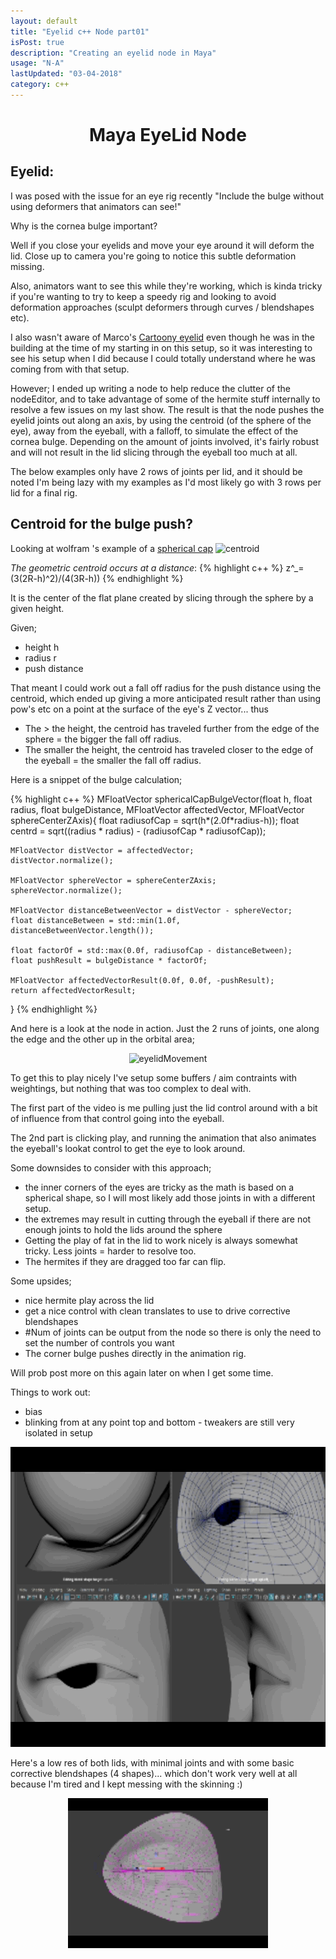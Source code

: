```yaml
---
layout: default
title: "Eyelid c++ Node part01"
isPost: true
description: "Creating an eyelid node in Maya"
usage: "N-A"
lastUpdated: "03-04-2018"
category: c++
---
```

<center><h1>Maya EyeLid Node</h1></center>
<h2>Eyelid:</h2>
I was posed with the issue for an eye rig recently "Include the bulge
without using deformers that animators can see!"

Why is the cornea bulge important?

Well if you close your eyelids and move your eye around it will deform
the lid. Close up to camera you're going to notice this subtle deformation missing.

Also, animators want to see this while they're working, which is kinda
tricky if you're wanting to try to keep a speedy rig and looking to
avoid deformation approaches (sculpt deformers through curves / blendshapes etc).

I also wasn't aware of Marco's <a href="https://vimeo.com/66583205">Cartoony eyelid</a>
even though he was in the building at the time of my starting in on this
setup, so it was interesting to see his setup when I did because I
could totally understand where he was coming from with that setup.

However; I ended up writing a node to help reduce the clutter of the
nodeEditor, and to take advantage of some of the hermite stuff internally
to resolve a few issues on my last show. The result is that the node
pushes the eyelid joints out along an axis, by using the centroid (of
the sphere of the eye), away from the eyeball, with a falloff, to
simulate the effect of the cornea bulge. Depending on the amount of
joints involved, it's fairly robust and will not result in the lid
slicing through the eyeball too much at all.

The below examples only have 2 rows of joints per lid, and it should be
noted I'm being lazy with my examples as I'd most likely go with 3 rows
per lid for a final rig.


<h2>Centroid for the bulge push?</h2>
Looking at wolfram 's example of a <a href="http://mathworld.wolfram.com/SphericalCap.html">spherical cap</a>


<img src="http://mathworld.wolfram.com/images/eps-gif/SphericalCap_1001.gif" alt="centroid">


<i>The geometric centroid occurs at a distance</i>:
{% highlight c++ %}
z^_=(3(2R-h)^2)/(4(3R-h))
{% endhighlight %}

It is the center of the flat plane created by slicing through the
sphere by a given height.

Given;

- height h
- radius r
- push distance

That meant I could work out a fall off radius for the push distance
using the centroid, which ended up giving a more anticipated result
rather than using pow's etc on a point at the surface of the eye's Z
vector... thus

- The > the height, the centroid has traveled further from the edge of
the sphere = the bigger the fall off radius.
- The smaller the height, the centroid has traveled closer to the edge
of the eyeball = the smaller the fall off radius.

Here is a snippet of the bulge calculation;

{% highlight c++ %}
MFloatVector sphericalCapBulgeVector(float h, float radius, float bulgeDistance, MFloatVector affectedVector, MFloatVector sphereCenterZAxis){
	float radiusofCap = sqrt(h*(2.0f*radius-h));
	float centrd = sqrt((radius * radius) - (radiusofCap * radiusofCap));

	MFloatVector distVector = affectedVector;
	distVector.normalize();

	MFloatVector sphereVector = sphereCenterZAxis;
	sphereVector.normalize();

	MFloatVector distanceBetweenVector = distVector - sphereVector;
	float distanceBetween = std::min(1.0f, distanceBetweenVector.length());

	float factorOf = std::max(0.0f, radiusofCap - distanceBetween);
	float pushResult = bulgeDistance * factorOf;

	MFloatVector affectedVectorResult(0.0f, 0.0f, -pushResult);
	return affectedVectorResult;
}
{% endhighlight %}


And here is a look at the node in action. Just the 2 runs of joints,
one along the edge and the other up in the orbital area;
<center><img src="/assets/examples/eyelidTest01.gif" width="640" height="480" alt="eyelidMovement"></center>


To get this to play nicely I've setup some buffers / aim contraints with
weightings, but nothing that was too complex to deal with.


The first part of the video is me pulling just the lid control around
with a bit of influence from that control going into the eyeball.


The 2nd part is clicking play, and running the animation that also
animates the eyeball's lookat control to get the eye to look around.


Some downsides to consider with this approach;


- the inner corners of the eyes are tricky as the math is based on a
spherical shape, so I will most likely add those joints in with a different setup.
- the extremes may result in cutting through the eyeball if there are
not enough joints to hold the lids around the sphere
- Getting the play of fat in the lid to work nicely is always somewhat
tricky. Less joints = harder to resolve too.
- The hermites if they are dragged too far can flip.

Some upsides;

- nice hermite play across the lid
- get a nice control with clean translates to use to drive corrective blendshapes
- #Num of joints can be output from the node so there is only the need
to set the number of controls you want
- The corner bulge pushes directly in the animation rig.

Will prob post more on this again later on when I get some time.

Things to work out:
- bias
- blinking from at any point top and bottom - tweakers are still very isolated in setup

<center><img src="/assets/examples/eyelidTest02.gif" width="640" height="480" alt="eyelidMovement"></center>

Here's a low res of both lids, with minimal joints and with some basic
corrective blendshapes (4 shapes)... which don't work very well at all
because I'm tired and I kept messing with the skinning :)

<center><img src="/assets/examples/bothLids.gif" width="320" height="240" alt="eyelidMovement"></center>


